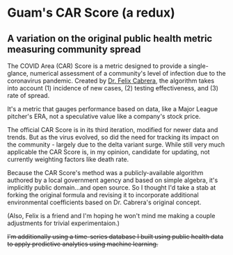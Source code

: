 # Guam's CAR Score (a redux)
## A variation on the original public health metric measuring community spread 

The COVID Area (CAR) Score is a metric designed to provide a single-glance, numerical assessment of a community's level of infection due to the coronavirus pandemic. Created by [Dr. Felix Cabrera](https://www.facebook.com/felix.t.cabrera/), the algorithm takes into account (1) incidence of new cases, (2) testing effectiveness, and (3) rate of spread.

It's a metric that gauges performance based on data, like a Major League pitcher's ERA, not a speculative value like a company's stock price. 

The official CAR Score is in its third iteration, modified for newer data and trends. But as the virus evolved, so did the need for tracking its impact on the community - largely due to the delta variant surge. While still very much applicable the CAR Score is, in my opinion, candidate for updating, not currently weighting factors like death rate.

Because the CAR Score's method was a publicly-available algorithm authored by a local government agency and based on simple algebra, it's implicitly public domain...and open source. So I thought I'd take a stab at forking the original formula and revising it to incorporate additional environmental coefficients based on Dr. Cabrera's original concept. 

(Also, Felix is a friend and I'm hoping he won't mind me making a couple adjustments for trivial experimentaion.)

~~I'm additionally using a time-series database I built using public health data to apply predictive analytics using machine learning.~~
